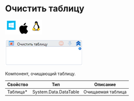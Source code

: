 # Очистить таблицу

![](<../../../../.gitbook/assets/image (100) (1) (1) (1) (1) (1) (1) (10) (142).png>)

![](<../../../../.gitbook/assets/image (254).png>)

Компонент, очищающий таблицу.

| Свойство  | Тип                   | Описание          |
| --------- | --------------------- | ----------------- |
| Таблица\* | System.Data.DataTable | Очищаемая таблица |
